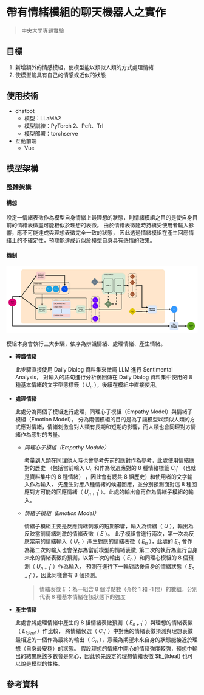 # 帶有情緒模組的聊天機器人之實作

> 中央大學專題實驗

## 目標

1. 新增額外的情感模組，使模型能以類似人類的方式處理情緒
2. 使模型能具有自己的情感或近似的狀態

## 使用技術

- chatbot
    - 模型：LLaMA2
    - 模型訓練：PyTorch 2、Peft、Trl
    - 模型部署：torchserve
- 互動前端
    - Vue

## 模型架構

### 整體架構

#### 構想

設定一情緒表徵作為模型自身情緒上最理想的狀態，則情緒模組之目的是使自身目前的情緒表徵盡可能相似於理想的表徵。
由於情緒表徵隨時持續受使用者輸入影響，應不可能達成與理想表徵完全一致的狀態，
因此透過情緒模組在產生回應情緒上的不確定性，預期能達成近似於模型自身具有感情的效果。

#### 機制

<img src="Model_Architecture.png" alt="Model Architecture"/>
  
模組本身會執行三大步驟，依序為辨識情緒、處理情緒、產生情緒。
  
- **辨識情緒**

  此步驟直接使用 Daily Dialog 資料集來微調 LLM 進行 Sentimental Analysis，
  對輸入的語句進行分析後回傳在 Daily Dialog 資料集中使用的 8 種基本情緒的文字型態標籤（ $U_n$ ），後續在模組中直接使用。
- **處理情緒**<br>

  此處分為兩個子模組進行處理，同理心子模組（Empathy Model）與情緒子模組（Emotion Model）。
  分為兩個模組的目的是為了讓模型以類似人類的方式應對情緒，情緒刺激會對人類有長期和短期的影響，而人類也會同理對方情緒作為應對的考量。
  
  - *同理心子模組（Empathy Module）*
    
    考量到人類在同理他人時也會參考先前的應對作為參考，此處使用情緒應對的歷史
    （包括當前輸入 $U_n$ 和作為候選應對的 8 種情緒標籤 $C_n'$ （也就是資料集中的 8 種情緒） ，因此會有總共 8 組歷史）和使用者的文字輸入作為輸入，
    先產生對應八種情緒的候選回應，並分別預測面對這 8 種回應對方可能的回應情緒（ $U_{n+1}'$ ）。此處的輸出會再作為情緒子模組的輸入。
  - *情緒子模組（Emotion Model）*
    
    情緒子模組主要是反應情緒刺激的短期影響，輸入為情緒（ $U$ ），輸出為反映當前情緒刺激的情緒表徵（ $E$ ）。
    此子模組會進行兩次，第一次為反應當前的情緒輸入（ $U_n$ ）產生對應的情緒表徵（ $E_n$ ），此處的 $E_n$ 會作為第二次的輸入也會保存為當前模型的情緒表徵;
    第二次的執行為進行自身未來的情緒表徵的預測，以第一次的輸出（ $E_n$ ）和同理心模組的 8 個預測（ $U_{n+1}'$ ）作為輸入，
    預測在進行下一輪對話後自身的情緒狀態（ $E_{n+1}'$ ），因此同樣會有 8 個預測。
    
    > 情緒表徵 $E$ ：為一組含 8 個浮點數（介於 1 和 -1 間）的數組，分別代表 8 種基本情緒在該狀態下的強度

- **產生情緒**
  
  此處會將處理情緒中產生的 8 組情緒表徵預測（ $E_{n+1}'$ ）與理想的情緒表徵（ $E_{Ideal}$ ）作比較， 
  將情緒候選（ $C_n'$ ）中對應的情緒表徵預測與理想表徵最相近的一個作為最終的輸出（ $C_n$ ），意義為期望未來自身的狀態能接近於理想（自身最安穩）的狀態。
  假設理想的情緒中開心的情緒強度較強，預想中輸出的結果應該多數會是開心，因此預先設定的理想情緒表徵 $E_{Ideal} 也可以說是模型的性格。

## 參考資料
